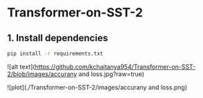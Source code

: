 # Transformer-on-SST-2

## 1. Install dependencies
```bash
pip install -r requirements.txt
```

![alt text](https://github.com/kchaitanya954/Transformer-on-SST-2/blob/images/accurany and loss.jpg?raw=true)

![plot](./Transformer-on-SST-2/images/accurany and loss.png)
